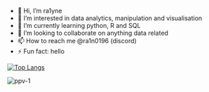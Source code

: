 - 👋 Hi, I’m ra1yne
- 👀 I’m interested in data analytics, manipulation and visualisation
- 🌱 I’m currently learning python, R and SQL
- 💞️ I’m looking to collaborate on anything data related
- 📫 How to reach me @ra1n0196 (discord)
- ⚡ Fun fact: hello

[![Top Langs](https://github-readme-stats.vercel.app/api/top-langs/?username=ppv-1&theme=synthwave&layout=compact)](https://github.com/ppv-1/github-readme-stats)
<p><img align="center" src="https://github-readme-streak-stats.herokuapp.com/?user=ppv-1&theme=synthwave" alt="ppv-1" /></p>
